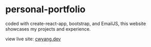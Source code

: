 # personal-portfolio

coded with create-react-app, bootstrap, and EmailJS, this website showcases my projects and experience. 

view live site: [cwyang.dev](https://cwyang.dev)